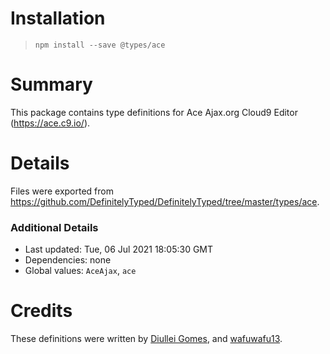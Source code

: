 # Installation
> `npm install --save @types/ace`

# Summary
This package contains type definitions for Ace Ajax.org Cloud9 Editor (https://ace.c9.io/).

# Details
Files were exported from https://github.com/DefinitelyTyped/DefinitelyTyped/tree/master/types/ace.

### Additional Details
 * Last updated: Tue, 06 Jul 2021 18:05:30 GMT
 * Dependencies: none
 * Global values: `AceAjax`, `ace`

# Credits
These definitions were written by [Diullei Gomes](https://github.com/Diullei), and [wafuwafu13](https://github.com/wafuwafu13).
